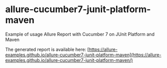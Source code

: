 # allure-cucumber7-junit-platform-maven
Example of usage Allure Report with Cucumber 7 on JUnit Platform and Maven

The generated report is available here: [https://allure-examples.github.io/allure-cucumber7-junit-platform-maven](https://allure-examples.github.io/allure-cucumber7-junit-platform-maven/)
